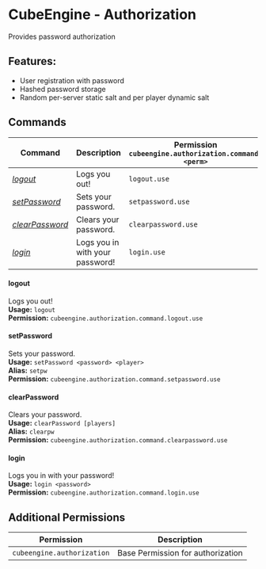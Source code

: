 # CubeEngine - Authorization
Provides password authorization
## Features:
 - User registration with password
 - Hashed password storage
 - Random per-server static salt and per player dynamic salt
## Commands
| Command | Description | Permission<br>`cubeengine.authorization.command.<perm>` |
| --- | --- | --- |
| [*logout*](#logout) | Logs you out! | `logout.use` |
| [*setPassword*](#setpassword) | Sets your password. | `setpassword.use` |
| [*clearPassword*](#clearpassword) | Clears your password. | `clearpassword.use` |
| [*login*](#login) | Logs you in with your password! | `login.use` |
#### logout  
Logs you out!  
**Usage:** `logout `  
**Permission:** `cubeengine.authorization.command.logout.use`  
  
#### setPassword  
Sets your password.  
**Usage:** `setPassword <password> <player>`  
**Alias:** `setpw`  
**Permission:** `cubeengine.authorization.command.setpassword.use`  
  
#### clearPassword  
Clears your password.  
**Usage:** `clearPassword [players]`  
**Alias:** `clearpw`  
**Permission:** `cubeengine.authorization.command.clearpassword.use`  
  
#### login  
Logs you in with your password!  
**Usage:** `login <password>`  
**Permission:** `cubeengine.authorization.command.login.use`  
  
## Additional Permissions

| Permission | Description |
| --- | --- |
| `cubeengine.authorization` | Base Permission for authorization |